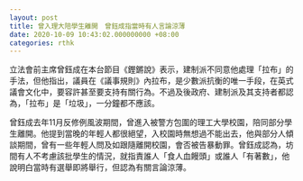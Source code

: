 ```yaml
---
layout: post
title: 曾入理大陪學生離開　曾鈺成指當時有人言論涼薄
date: 2020-10-09 10:43:02.000000000 +08:00
categories: rthk
---
```


立法會前主席曾鈺成在本台節目《鏗鏘說》表示，建制派不同意他處理「拉布」的手法，但他指出，議員在《議事規則》內拉布，是少數派抗衡的唯一手段，在英式議會文化中，要容許甚至要支持有關行為。不過及後政府、建制派及其支持者都認為，「拉布」是「垃圾」，一分鐘都不應該。

曾鈺成去年11月反修例風波期間，曾進入被警方包圍的理工大學校園，陪同部分學生離開。他提到當晚的年輕人都很絕望，入校園時無想過不能出去，他與部分人傾談期間，曾有一些年輕人問及如跟隨離開校園，會否被告暴動罪。曾鈺成認為，坊間有人不考慮該批學生的情況，就指責誰人「食人血饅頭」或誰人「有著數」，他說明白當時有選舉即將舉行，但認為有關言論涼薄。
